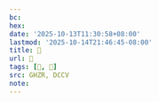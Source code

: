 ```yaml
---
bc:
hex:
date: '2025-10-13T11:30:58+08:00'
lastmod: '2025-10-14T21:46:45-08:00'
title: 󰧲
url: 󰧲
tags: [𥬔, 𥬔]
src: GHZR, DCCV
note:
---
```

